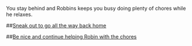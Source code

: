 You stay behind and Robbins keeps you busy doing plenty of chores while he relaxes.


##[Sneak out to go all the way back home](home.md)

##[Be nice and continue helping Robin with the chores](chores.md)